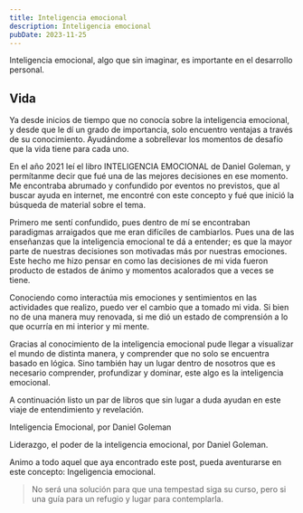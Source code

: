 ```yaml
---
title: Inteligencia emocional
description: Inteligencia emocional
pubDate: 2023-11-25
---
```


Inteligencia emocional, algo que sin imaginar, es importante en
el desarrollo personal.

## Vida

Ya desde inicios de tiempo que no conocía sobre la inteligencia
emocional, y desde que le dí un grado de importancia, solo encuentro
ventajas a través de su conocimiento. Ayudándome a sobrellevar 
los momentos de desafío que la vida tiene para cada uno. 

En el año 2021 leí el libro INTELIGENCIA EMOCIONAL de Daniel Goleman, 
y permítanme decir que fué una de las mejores decisiones en ese
momento. Me encontraba abrumado y confundido por eventos no previstos, 
que al buscar ayuda en internet, me encontré con este concepto y 
fué que inició la búsqueda de material sobre el tema. 

Primero me sentí confundido, pues dentro de mí se encontraban 
paradigmas arraigados que me eran difíciles de cambiarlos. Pues 
una de las enseñanzas que la inteligencia emocional te dá a entender; 
es que la mayor parte
de nuestras decisiones son motivadas más por nuestras emociones.
Este hecho me hizo pensar en como las decisiones de mi vida fueron
producto de estados de ánimo y momentos acalorados que a veces
se tiene. 

Conociendo como interactúa mis emociones y sentimientos en las actividades que
realizo, puedo ver el cambio que a tomado mi vida. Si bien no de una manera
muy renovada, si me dió un estado de comprensión a lo que ocurría 
en mi interior y mi mente.

Gracias al conocimiento de la inteligencia emocional pude llegar a
visualizar el mundo de distinta manera, y comprender que no solo
se encuentra basado en lógica. Sino también hay un lugar dentro
de nosotros que es necesario comprender, profundizar y dominar,
este algo es la inteligencia emocional.

A continuación listo un par de libros que sin lugar a duda ayudan
en este viaje de entendimiento y revelación. 

Inteligencia Emocional, por Daniel Goleman
    
Liderazgo, el poder de la inteligencia emocional, por Daniel Goleman.

Animo a todo aquel que aya encontrado este post, pueda aventurarse
en este concepto: Ingeligencia emocional. 

> No será una solución para que una tempestad siga su curso, 
> pero si una guía para un refugio y lugar para contemplarla.

